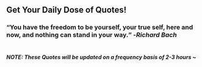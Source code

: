 ## Get Your Daily Dose of Quotes!
### <q>You have the freedom to be yourself, your true self, here and now, and nothing can stand in your way.</q> -<em>Richard Bach</em> <br><br>
##### NOTE: These Quotes will be updated on a frequency basis of 2-3 hours ~
